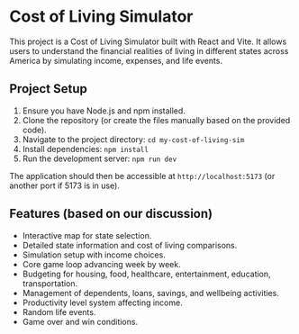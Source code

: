 # Cost of Living Simulator

This project is a Cost of Living Simulator built with React and Vite. It allows users to understand the financial realities of living in different states across America by simulating income, expenses, and life events.

## Project Setup

1.  Ensure you have Node.js and npm installed.
2.  Clone the repository (or create the files manually based on the provided code).
3.  Navigate to the project directory: `cd my-cost-of-living-sim`
4.  Install dependencies: `npm install`
5.  Run the development server: `npm run dev`

The application should then be accessible at `http://localhost:5173` (or another port if 5173 is in use).

## Features (based on our discussion)
* Interactive map for state selection.
* Detailed state information and cost of living comparisons.
* Simulation setup with income choices.
* Core game loop advancing week by week.
* Budgeting for housing, food, healthcare, entertainment, education, transportation.
* Management of dependents, loans, savings, and wellbeing activities.
* Productivity level system affecting income.
* Random life events.
* Game over and win conditions.